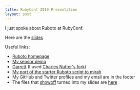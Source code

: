 ```yaml
---
title: RubyConf 2010 Presentation
layout: post
---
```


I just spoke about Ruboto at RubyConf.

Here are the [slides](http://rubyconfx.danieljackoway.com/)

Useful links:

* [Ruboto homepage](http://ruboto.org/)
* [My sensor demo](https://github.com/jackowayed/accelerate)
* [Garrett](https://github.com/technomancy/Garrett) (I used [Charles Nutter's fork](https://github.com/headius/Garrett))
* [My port of the starter Ruboto script to mirah](https://github.com/jackowayed/mirah-hello)
* My GitHub and Twitter profiles and my email are in the footer
* The files that [showoff](https://github.com/schacon/showoff) turned into my slides are [here](https://github.com/jackowayed/rubyconf2010)
